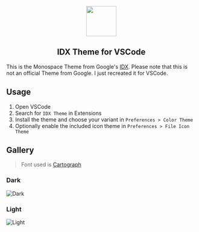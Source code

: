 <p align="center">
    <img src="https://github.com/keksiqc/IDX-Theme/raw/main/assets/icon.png" width="80" />
    <h2 align="center">IDX Theme for VSCode</h2>
</p>

This is the Monospace Theme from Google's [IDX](https://idx.dev/). Please note that this is not an official Theme from Google. I just recreated it for VSCode.

## Usage

1. Open VSCode
2. Search for `IDX Theme` in Extensions
3. Install the theme and choose your variant in `Preferences > Color Theme`
4. Optionally enable the included icon theme in `Preferences > File Icon Theme`

## Gallery

> Font used is [Cartograph](https://connary.com/cartograph.html)

### Dark

![Dark](https://github.com/keksiqc/IDX-Theme/raw/main/assets/preview-dark.webp)

### Light

![Light](https://github.com/keksiqc/IDX-Theme/raw/main/assets/preview-light.webp)